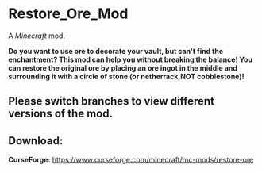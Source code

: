 # Restore_Ore_Mod
A *Minecraft* mod.

**Do you want to use ore to decorate your vault, but can't find the enchantment? This mod can help you without breaking the balance! You can restore the original ore by placing an ore ingot in the middle and surrounding it with a circle of stone (or netherrack,NOT cobblestone)!**

## Please switch branches to view different versions of the mod.


## Download:


**CurseForge:** https://www.curseforge.com/minecraft/mc-mods/restore-ore

